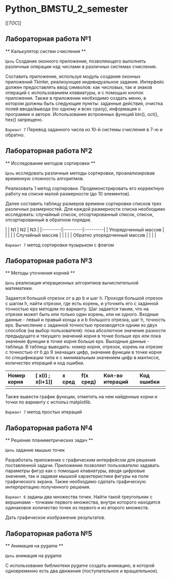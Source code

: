 # Python_BMSTU_2_semester

[[_TOC_]]

##  Лабораторная работа №1

** Калькулятор систем счисления **

`Цель` Создание оконного приложения, позволяющего выполнять различные операции над числами в различных системах счисления.

Составить приложение, используя модуль создания оконных приложений Tkinter, реализующее индивидуальное задание. Интерфейс должен предоставлять ввод символов: как числовых, так и знаков операций с использованием клавиатуры, и с помощью кнопок приложения. Также в приложении необходимо создать меню, в котором должны быть следующие пункты: заданные действия, очистка полей ввода/вывода (по одному и всех сразу), информация о программе и авторе. Использование встроенных функций bin(), oct(), hex() запрещено. 

`Вариант 7` Перевод заданного числа из 10-й системы счисления в 7-ю и обратно.


##  Лабораторная работа №2

** Исследование методов сортировки **

`Цель` исследовать различные методы сортировки, проанализировав временную сложность алгоритмов.

Реализовать 1 метод сортировки. Продемонстрировать его корректную работу на списке малой размерности (до 10 элементов).

Далее составить таблицу размеров времени сортировки списков трех различных размерностей. Для каждой размерности списка необходимо исследовать: случайный список, отсортированный список, список, отсортированный в обратном порядке.

|  | N1 | N2 | N3 |
|:---------|:---------|:---------|
| Упорядоченный массив |          |          |          | 
| Случайный массив |          |          |          | 
| Обратно упорядоченный массив |          |          |          | 

`Вариант 7` метод сортировки пузырьком с флагом


##  Лабораторная работа №3

** Методы уточнения корней **

`Цель` реализация итерационных алгоритмов вычислительной математики. 

Задается большой отрезок от а до b и шаг һ. Проходя большой отрезок с шагом һ, найти отрезки, где есть корень, и уточнить его с заданной точностью eps методом по варианту. Шаг задается таким, что на отрезке может быть или только один корень, или ни одного. Входные данные - левый и правый концы а и b большого отрезка, шаг һ, точность eps. Вычисление с заданной точностью производится одним из двух способов (на выбор пользователя): пока абсолютное значение разности предыдущего и текущего значений корня в точке больше eps или пока значение функции в точке корня больше eps. Выходные данные - таблица. В таблицу выводить: номер корня, отрезок, корень на отрезке с точностью от б до 9 значащих цифр, значение функции в точке корня по спецификации типа е с минимальным значением цифр в мантиссе, количество итераций и код ошибки.

| Номер корня | [ x(i) ; x(i+1)] | x сред | f(x сред) | Кол-во итераций | Код ошибки |
|:---------|:---------|:---------|:---------|:---------|:---------|
|          |          |          |          |          |          |  

Также вывести график функции, отметить на нем найденные корни и точки по варианту с использ matplotlib.

`Вариант 7` метод простых итераций


##  Лабораторная работа №4

** Решение планиметрических задач **

`Цель` задание мышью точек

Разработать приложение с графическим интерфейсом для решения поставленной задачи. Приложение позволяет пользователю задавать параметры фигур как с помощью клавиатуры, вводя цифровые значения, так и задавая мышкой характеристики фигуры на поле графического экрана. Также необходимо сделать графическую интерпретацию полученного решения. 

`Вариант 6` заданы два множества точек. Найти такой треугольник с вершинами  - точками первого множества, внутри которого находится одинаковое количество точек из первого и из второго множеств.

Дать графическое изображение результатов.


##  Лабораторная работа №5

** Анимация на pygame **

`Цель` анимация на pygame

С использование библиотеки pygame создать анимацию, в которой одновременно есть два движения (поступательное и вращательное).